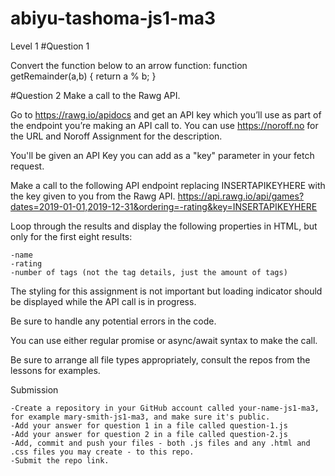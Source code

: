 # abiyu-tashoma-js1-ma3

Level 1
#Question 1

Convert the function below to an arrow function:
function getRemainder(a,b) {
return a % b;
}

#Question 2
Make a call to the Rawg API.

Go to https://rawg.io/apidocs and get an API key which you’ll use as part of the endpoint you’re making an API call to. You can use https://noroff.no for the URL and Noroff Assignment for the description.

You'll be given an API Key you can add as a "key" parameter in your fetch request.

Make a call to the following API endpoint replacing INSERTAPIKEYHERE with the key given to you from the Rawg API.
https://api.rawg.io/api/games?dates=2019-01-01,2019-12-31&ordering=-rating&key=INSERTAPIKEYHERE

Loop through the results and display the following properties in HTML, but only for the first eight results:

    -name
    -rating
    -number of tags (not the tag details, just the amount of tags)

The styling for this assignment is not important but loading indicator should be displayed while the API call is in progress.

Be sure to handle any potential errors in the code.

You can use either regular promise or async/await syntax to make the call.

Be sure to arrange all file types appropriately, consult the repos from the lessons for examples.

Submission

    -Create a repository in your GitHub account called your-name-js1-ma3, for example mary-smith-js1-ma3, and make sure it's public.
    -Add your answer for question 1 in a file called question-1.js
    -Add your answer for question 2 in a file called question-2.js
    -Add, commit and push your files - both .js files and any .html and .css files you may create - to this repo.
    -Submit the repo link.
